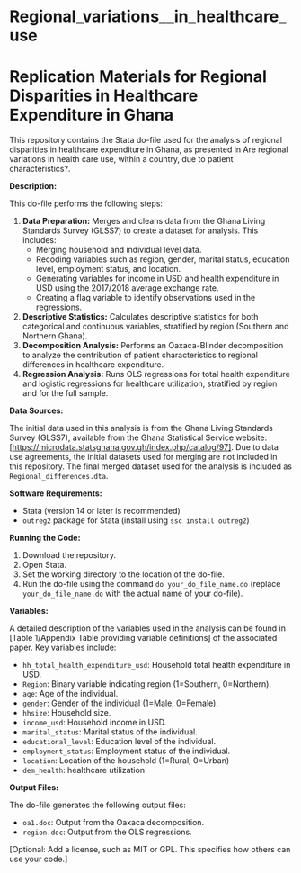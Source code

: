 # Regional_variations__in_healthcare_use
# Replication Materials for Regional Disparities in Healthcare Expenditure in Ghana

This repository contains the Stata do-file used for the analysis of regional disparities in healthcare expenditure in Ghana, as presented in Are regional variations in health care use, within a country, due to patient characteristics?.


**Description:**

This do-file performs the following steps:

1.  **Data Preparation:** Merges and cleans data from the Ghana Living Standards Survey (GLSS7) to create a dataset for analysis. This includes:
    *   Merging household and individual level data.
    *   Recoding variables such as region, gender, marital status, education level, employment status, and location.
    *   Generating variables for income in USD and health expenditure in USD using the 2017/2018 average exchange rate.
    *   Creating a flag variable to identify observations used in the regressions.
2.  **Descriptive Statistics:** Calculates descriptive statistics for both categorical and continuous variables, stratified by region (Southern and Northern Ghana).
3.  **Decomposition Analysis:** Performs an Oaxaca-Blinder decomposition to analyze the contribution of patient characteristics to regional differences in healthcare expenditure.
4.  **Regression Analysis:** Runs OLS regressions for total health expenditure and logistic regressions for healthcare utilization, stratified by region and for the full sample.

**Data Sources:**

The initial data used in this analysis is from the Ghana Living Standards Survey (GLSS7), available from the Ghana Statistical Service website: [https://microdata.statsghana.gov.gh/index.php/catalog/97]. Due to data use agreements, the initial datasets used for merging are not included in this repository. The final merged dataset used for the analysis is included as `Regional_differences.dta`.

**Software Requirements:**

*   Stata (version 14 or later is recommended)
*   `outreg2` package for Stata (install using `ssc install outreg2`)

**Running the Code:**

1.  Download the repository.
2.  Open Stata.
3.  Set the working directory to the location of the do-file.
4.  Run the do-file using the command `do your_do_file_name.do` (replace `your_do_file_name.do` with the actual name of your do-file).

**Variables:**

A detailed description of the variables used in the analysis can be found in [Table 1/Appendix Table providing variable definitions] of the associated paper. Key variables include:

*   `hh_total_health_expenditure_usd`: Household total health expenditure in USD.
*   `Region`: Binary variable indicating region (1=Southern, 0=Northern).
*   `age`: Age of the individual.
*   `gender`: Gender of the individual (1=Male, 0=Female).
*   `hhsize`: Household size.
*   `income_usd`: Household income in USD.
* `marital_status`: Marital status of the individual.
* `educational_level`: Education level of the individual.
* `employment_status`: Employment status of the individual.
* `location`: Location of the household (1=Rural, 0=Urban)
* `dem_health`: healthcare utilization


**Output Files:**

The do-file generates the following output files:

*   `oa1.doc`: Output from the Oaxaca decomposition.
*   `region.doc`: Output from the OLS regressions.



[Optional: Add a license, such as MIT or GPL. This specifies how others can use your code.]



